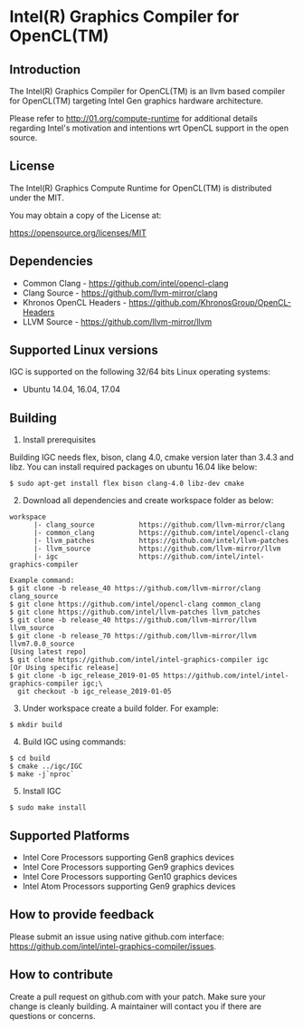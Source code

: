 # Intel(R) Graphics Compiler for OpenCL(TM)

## Introduction

The Intel(R) Graphics Compiler for OpenCL(TM) is an llvm based compiler for
OpenCL(TM) targeting Intel Gen graphics hardware architecture.

Please refer to http://01.org/compute-runtime for additional details regarding
 Intel's motivation and intentions wrt OpenCL support in the open source.


## License

The Intel(R) Graphics Compute Runtime for OpenCL(TM) is distributed under the MIT.

You may obtain a copy of the License at:

https://opensource.org/licenses/MIT

## Dependencies

* Common Clang - https://github.com/intel/opencl-clang
* Clang Source - https://github.com/llvm-mirror/clang
* Khronos OpenCL Headers - https://github.com/KhronosGroup/OpenCL-Headers
* LLVM Source -  https://github.com/llvm-mirror/llvm

## Supported Linux versions

IGC is supported on the following 32/64 bits Linux operating systems:

* Ubuntu 14.04, 16.04, 17.04

## Building

1. Install prerequisites

Building IGC needs flex, bison, clang 4.0, cmake version later than 3.4.3 and
 libz.  You can install required packages on ubuntu 16.04 like below:
```
$ sudo apt-get install flex bison clang-4.0 libz-dev cmake
```

2. Download all dependencies and create workspace folder as below:
```
workspace
      |- clang_source           https://github.com/llvm-mirror/clang
      |- common_clang           https://github.com/intel/opencl-clang
      |- llvm_patches           https://github.com/intel/llvm-patches
      |- llvm_source            https://github.com/llvm-mirror/llvm
      |- igc                    https://github.com/intel/intel-graphics-compiler

Example command:
$ git clone -b release_40 https://github.com/llvm-mirror/clang clang_source
$ git clone https://github.com/intel/opencl-clang common_clang
$ git clone https://github.com/intel/llvm-patches llvm_patches
$ git clone -b release_40 https://github.com/llvm-mirror/llvm llvm_source
$ git clone -b release_70 https://github.com/llvm-mirror/llvm llvm7.0.0_source
[Using latest repo]
$ git clone https://github.com/intel/intel-graphics-compiler igc
[Or Using specific release]
$ git clone -b igc_release_2019-01-05 https://github.com/intel/intel-graphics-compiler igc;\
  git checkout -b igc_release_2019-01-05
```

3. Under workspace create a build folder.  For example:
```
$ mkdir build
```

4. Build IGC using commands:
```
$ cd build
$ cmake ../igc/IGC
$ make -j`nproc`
```

5. Install IGC
```
$ sudo make install
```

## Supported Platforms

* Intel Core Processors supporting Gen8 graphics devices
* Intel Core Processors supporting Gen9 graphics devices
* Intel Core Processors supporting Gen10 graphics devices
* Intel Atom Processors supporting Gen9 graphics devices

## How to provide feedback
Please submit an issue using native github.com interface: https://github.com/intel/intel-graphics-compiler/issues.

## How to contribute

Create a pull request on github.com with your patch. Make sure your change is
cleanly building. A maintainer will contact you if there are questions or concerns.

